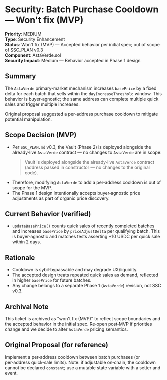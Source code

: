 # Security: Batch Purchase Cooldown — Won't fix (MVP)

**Priority**: MEDIUM  
**Type**: Security Enhancement  
**Status**: Won't fix (MVP) — Accepted behavior per initial spec; out of scope of SSC_PLAN v0.3  
**Component**: AstaVerde.sol  
**Security Impact**: Medium — Behavior accepted in Phase 1 design

## Summary

The `AstaVerde` primary-market mechanism increases `basePrice` by a fixed delta for each batch that sells within the `dayIncreaseThreshold` window. This behavior is buyer‑agnostic; the same address can complete multiple quick sales and trigger multiple increases.

Original proposal suggested a per‑address purchase cooldown to mitigate potential manipulation.

## Scope Decision (MVP)

- Per `SSC_PLAN.md` v0.3, the Vault (Phase 2) is deployed alongside the already‑live `AstaVerde` contract — no changes to `AstaVerde` are in scope:
    > Vault is deployed alongside the already‑live `AstaVerde` contract (address passed in constructor — no changes to the original code).
- Therefore, modifying `AstaVerde` to add a per‑address cooldown is out of scope for the MVP.
- The Phase 1 design intentionally accepts buyer‑agnostic price adjustments as part of organic price discovery.

## Current Behavior (verified)

- `updateBasePrice()` counts quick sales of recently completed batches and increases `basePrice` by `priceAdjustDelta` per qualifying batch. This is buyer‑agnostic and matches tests asserting +10 USDC per quick sale within 2 days.

## Rationale

- Cooldown is sybil‑bypassable and may degrade UX/liquidity.
- The accepted design treats repeated quick sales as demand, reflected in higher `basePrice` for future batches.
- Any change belongs to a separate Phase 1 (`AstaVerde`) revision, not SSC v0.3.

## Archival Note

This ticket is archived as "won't fix (MVP)" to reflect scope boundaries and the accepted behavior in the initial spec. Re‑open post‑MVP if priorities change and we decide to alter `AstaVerde` pricing semantics.

## Original Proposal (for reference)

Implement a per‑address cooldown between batch purchases (or per‑address quick‑sale limits). Note: if adjustable on‑chain, the cooldown cannot be declared `constant`; use a mutable state variable with a setter and event.
